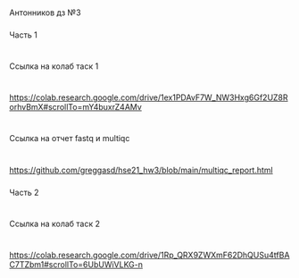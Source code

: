 ### 
Антонников дз №3
###
Часть 1
#
Ссылка на колаб таск 1
#
https://colab.research.google.com/drive/1ex1PDAvF7W_NW3Hxg6Gf2UZ8RorhvBmX#scrollTo=mY4buxrZ4AMv
#
Cсылка на отчет fastq и multiqc
#
https://github.com/greggasd/hse21_hw3/blob/main/multiqc_report.html

###
Часть 2
#
Ссылка на колаб таск 2
#
https://colab.research.google.com/drive/1Rp_QRX9ZWXmF62DhQUSu4tfBAC7TZbm1#scrollTo=6UbUWiVLKG-n

